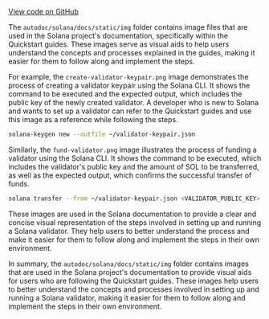 [View code on GitHub](https://github.com/solana-labs/solana/tree/master/na/docs/static/img)

The `autodoc/solana/docs/static/img` folder contains image files that are used in the Solana project's documentation, specifically within the Quickstart guides. These images serve as visual aids to help users understand the concepts and processes explained in the guides, making it easier for them to follow along and implement the steps.

For example, the `create-validator-keypair.png` image demonstrates the process of creating a validator keypair using the Solana CLI. It shows the command to be executed and the expected output, which includes the public key of the newly created validator. A developer who is new to Solana and wants to set up a validator can refer to the Quickstart guides and use this image as a reference while following the steps.

```bash
solana-keygen new --outfile ~/validator-keypair.json
```

Similarly, the `fund-validator.png` image illustrates the process of funding a validator using the Solana CLI. It shows the command to be executed, which includes the validator's public key and the amount of SOL to be transferred, as well as the expected output, which confirms the successful transfer of funds.

```bash
solana transfer --from ~/validator-keypair.json <VALIDATOR_PUBLIC_KEY> 1
```

These images are used in the Solana documentation to provide a clear and concise visual representation of the steps involved in setting up and running a Solana validator. They help users to better understand the process and make it easier for them to follow along and implement the steps in their own environment.

In summary, the `autodoc/solana/docs/static/img` folder contains images that are used in the Solana project's documentation to provide visual aids for users who are following the Quickstart guides. These images help users to better understand the concepts and processes involved in setting up and running a Solana validator, making it easier for them to follow along and implement the steps in their own environment.
